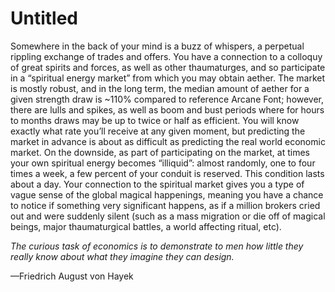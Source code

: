 # Untitled

Somewhere in the back of your mind is a buzz of whispers, a perpetual rippling exchange of trades and offers. You have a connection to a colloquy of great spirits and forces, as well as other thaumaturges, and so participate in a “spiritual energy market” from which you may obtain aether. The market is mostly robust, and in the long term, the median amount of aether for a given strength draw is ~110% compared to reference Arcane Font; however, there are lulls and spikes, as well as boom and bust periods where for hours to months draws may be up to twice or half as efficient. You will know exactly what rate you’ll receive at any given moment, but predicting the market in advance is about as difficult as predicting the real world economic market. On the downside, as part of participating on the market, at times your own spiritual energy becomes “illiquid”: almost randomly, one to four times a week, a few percent of your conduit is reserved. This condition lasts about a day. Your connection to the spiritual market gives you a type of vague sense of the global magical happenings, meaning you have a chance to notice if something very significant happens, as if a million brokers cried out and were suddenly silent (such as a mass migration or die off of magical beings, major thaumaturgical battles, a world affecting ritual, etc).

*The curious task of economics is to demonstrate to men how little they really know about what they imagine they can design.*

—Friedrich August von Hayek
